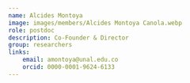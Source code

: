 ```yaml
---
name: Alcides Montoya
image: images/members/Alcides Montoya Canola.webp
role: postdoc
description: Co-Founder & Director
group: researchers
links:
    email: amontoya@unal.edu.co 
    orcid: 0000-0001-9624-6133
---
```


